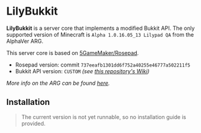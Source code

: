 # LilyBukkit

**LilyBukkit** is a server core that implements a modified Bukkit API. The only supported version of Minecraft
is `Alpha 1.0.16.05_13 Lilypad QA` from the AlphaVer ARG.

This server core is based on [5GameMaker/Rosepad](https://github.com/5GameMaker/Rosepad).

* Rosepad version: commit `737eeafb1301dd6f752a40255e46777a502211f5`
* Bukkit API version: `CUSTOM` _(see [this repository's Wiki](https://github.com/Vladg24YT/LilyBukkit/wiki))_

*More info on the ARG can be found [here](https://alphaver.fandom.com/wiki).*

## Installation

> The current version is not yet runnable, so no installation guide is provided.

